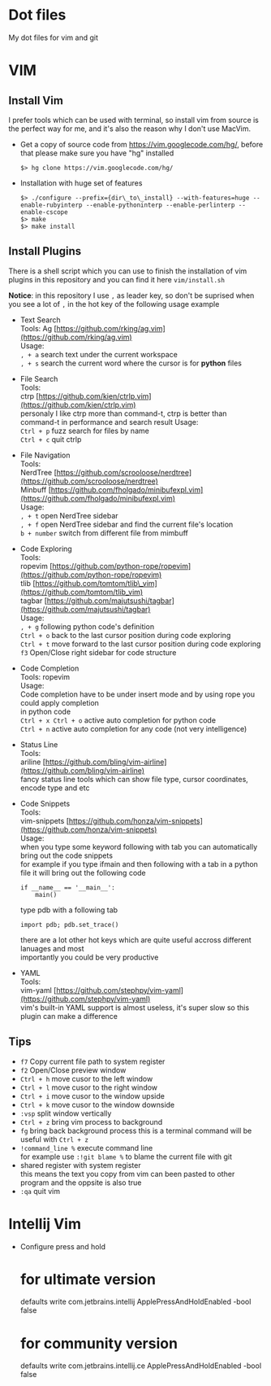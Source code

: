 Dot files
=========

My dot files for vim and git

VIM
========

Install Vim
--------

I prefer tools which can be used with terminal, so install vim from source is
the perfect way for me, and it's also the reason why I don't use MacVim.

*   Get a copy of source code from https://vim.googlecode.com/hg/, before that please
make sure you have "hg" installed

        $> hg clone https://vim.googlecode.com/hg/

*   Installation with huge set of features

        $> ./configure --prefix={dir\_to\_install} --with-features=huge --enable-rubyinterp --enable-pythoninterp --enable-perlinterp --enable-cscope  
        $> make  
        $> make install  

Install Plugins
--------

There is a shell script which you can use to finish the installation of vim plugins
in this repository and you can find it here `vim/install.sh`

**Notice**: in this repository I use `,` as leader key, so don't be suprised when you see
a lot of `,` in the hot key of the following usage example

*   Text Search  
    Tools:
    Ag [https://github.com/rking/ag.vim](https://github.com/rking/ag.vim)  
    Usage:  
    `, + a` search text under the current workspace  
    `, + s` search the current word where the cursor is for **python** files
*   File Search  
    Tools:  
    ctrp [https://github.com/kien/ctrlp.vim](https://github.com/kien/ctrlp.vim)  
    personaly I like ctrp more than command-t, ctrp is better than command-t in
    performance and search result
    Usage:   
    `Ctrl + p` fuzz search for files by name  
    `Ctrl + c` quit ctrlp
*   File Navigation  
    Tools:  
    NerdTree [https://github.com/scrooloose/nerdtree](https://github.com/scrooloose/nerdtree)  
    Minbuff [https://github.com/fholgado/minibufexpl.vim](https://github.com/fholgado/minibufexpl.vim)  
    Usage:   
    `, + t` open NerdTree sidebar  
    `, + f` open NerdTree sidebar and find the current file's location  
    `b + number` switch from different file from mimbuff  
*   Code Exploring  
    Tools:   
    ropevim [https://github.com/python-rope/ropevim](https://github.com/python-rope/ropevim)  
    tlib [https://github.com/tomtom/tlib\_vim](https://github.com/tomtom/tlib_vim)  
    tagbar [https://github.com/majutsushi/tagbar](https://github.com/majutsushi/tagbar)  
    Usage:   
    `, + g` following python code's definition  
    `Ctrl + o` back to the last cursor position during code exploring  
    `Ctrl + t` move forward to the last cursor position during code exploring  
    `f3` Open/Close right sidebar for code structure  
*   Code Completion  
    Tools: ropevim  
    Usage:  
    Code completion have to be under insert mode and by using rope you could apply completion  
    in python code  
    `Ctrl + x Ctrl + o` active auto completion for python code  
    `Ctrl + n` active auto completion for any code (not very intelligence)
*   Status Line  
    Tools:  
    ariline [https://github.com/bling/vim-airline](https://github.com/bling/vim-airline)  
    fancy status line tools which can show file type, cursor coordinates, encode type and etc
*   Code Snippets  
    Tools:  
    vim-snippets [https://github.com/honza/vim-snippets](https://github.com/honza/vim-snippets)  
    Usage:  
    when you type some keyword following with tab you can automatically bring out the code snippets  
    for example if you type ifmain and then following with a tab in a python file it will bring out
    the following code

        if __name__ == '__main__':
            main()

    type pdb with a following tab

        import pdb; pdb.set_trace()

    there are a lot other hot keys which are quite useful accross different lanuages and most  
    importantly you could be very productive
*   YAML  
    Tools:  
    vim-yaml [https://github.com/stephpy/vim-yaml](https://github.com/stephpy/vim-yaml)  
    vim's built-in YAML support is almost useless, it's super slow so this plugin can make a difference

Tips
---------
*   `f7` Copy current file path to system register
*   `f2` Open/Close preview window
*   `Ctrl + h` move cusor to the left window
*   `Ctrl + l` move cusor to the right window
*   `Ctrl + i` move cusor to the window upside
*   `Ctrl + k` move cusor to the window downside
*   `:vsp` split window vertically
*   `Ctrl + z` bring vim process to background
*   `fg` bring back background process this is a terminal command will be useful with `Ctrl + z`
*   `!command_line %` execute command line  
    for example use `:!git blame %` to blame the current file with git
*   shared register with system register  
    this means the text you copy from vim can been pasted to other program and the oppsite is also true
*   `:qa` quit vim

Intellij Vim
============

* Configure press and hold

    # for ultimate version
    defaults write com.jetbrains.intellij ApplePressAndHoldEnabled -bool false
    # for community version
    defaults write com.jetbrains.intellij.ce ApplePressAndHoldEnabled -bool false
